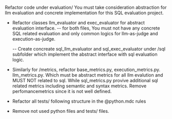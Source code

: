 Refactor code under evaluation/ You must take consideration abstraction for llm evaluation and concrete implementation for this SQL evaluation project.

- Refactor classes llm_evaluator and exec_evaluator for abstract evaluation interface.
    -- for both files, You must not have any concrete SQL related evaluation and only common logics for llm-as-judge and execution-as-judge.

    -- Create concreate sql_llm_evaluator and sql_exec_evaluator under /sql subfolder which implement the abstract interface with sql evaluation logic.

- Similarly for /metrics, refactor base_metrics.py, execution_metrics.py. llm_metrics.py. Which must be abstract metrics for all llm evalution and MUST NOT related to sql. While sql_metrics.py provive additional sql related metrics including semantic and syntax metrics. Remove perfomancemetrics since it is not well defined.

- Refactor all tests/ following structure in the @python.mdc rules

- Remove not used python files and tests/ files.

